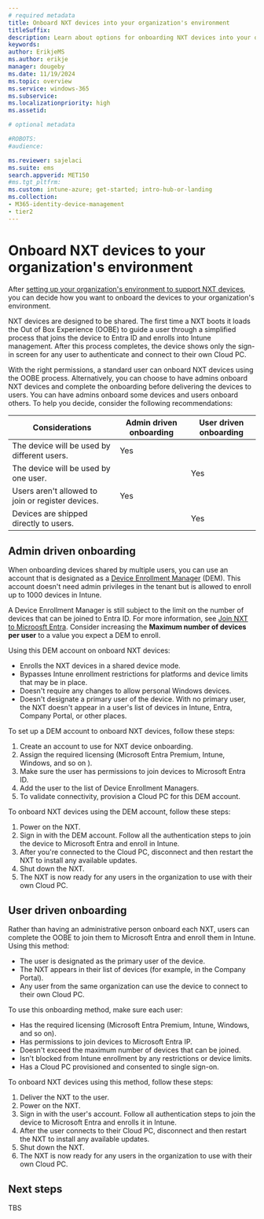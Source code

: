 ```yaml
---
# required metadata
title: Onboard NXT devices into your organization's environment
titleSuffix:
description: Learn about options for onboarding NXT devices into your organization's environment.
keywords:
author: ErikjeMS  
ms.author: erikje
manager: dougeby
ms.date: 11/19/2024
ms.topic: overview
ms.service: windows-365
ms.subservice:
ms.localizationpriority: high
ms.assetid: 

# optional metadata

#ROBOTS:
#audience:

ms.reviewer: sajelaci
ms.suite: ems
search.appverid: MET150
#ms.tgt_pltfrm:
ms.custom: intune-azure; get-started; intro-hub-or-landing
ms.collection:
- M365-identity-device-management
- tier2
---
```


# Onboard NXT devices to your organization's environment

After [setting up your organization's environment to support NXT devices](deployment-overview.md), you can decide how you want to onboard the devices to your organization's environment.

NXT devices are designed to be shared. The first time a NXT boots it loads the Out of Box Experience (OOBE) to guide a user through a simplified process that joins the device to Entra ID and enrolls into Intune management. After this process completes, the device shows only the sign-in screen for any user to authenticate and connect to their own Cloud PC.

With the right permissions, a standard user can onboard NXT devices using the OOBE process. Alternatively, you can choose to have admins onboard NXT devices and complete the onboarding before delivering the devices to users.  You can have admins onboard some devices and users onboard others. To help you decide, consider the following recommendations:

| Considerations | Admin driven onboarding | User driven onboarding |
| --- | --- | --- |
| The device will be used by different users. | Yes |  |
| The device will be used by one user. |  | Yes |
| Users aren't allowed to join or register devices.  | Yes |  |
| Devices are shipped directly to users. |  | Yes |

## Admin driven onboarding

When onboarding devices shared by multiple users, you can use an account that is designated as a [Device Enrollment Manager](/mem/intune/enrollment/device-enrollment-manager-enroll) (DEM). This account doesn't need admin privileges in the tenant but is allowed to enroll up to 1000 devices in Intune.

A Device Enrollment Manager is still subject to the limit on the number of devices that can be joined to Entra ID. For more information, see [Join NXT to Microosft Entra](join-microsoft-entra.md). Consider increasing the **Maximum number of devices per user** to a value you expect a DEM to enroll.

Using this DEM account on onboard NXT devices:

- Enrolls the NXT devices in a shared device mode.
- Bypasses Intune enrollment restrictions for platforms and device limits that may be in place.
- Doesn't require any changes to allow personal Windows devices.
- Doesn't designate a primary user of the device. With no primary user, the NXT doesn't appear in a user's list of devices in Intune, Entra, Company Portal, or other places.

To set up a DEM account to onboard NXT devices, follow these steps:

1. Create an account to use for NXT device onboarding.
2. Assign the required licensing (Microsoft Entra Premium, Intune, Windows, and so on ).
3. Make sure the user has permissions to join devices to Microsoft Entra ID.
4. Add the user to the list of Device Enrollment Managers.
5. To validate connectivity, provision a Cloud PC for this DEM account.

To onboard NXT devices using the DEM account, follow these steps:

1. Power on the NXT.
2. Sign in with the DEM account. Follow all the authentication steps to join the device to Microsoft Entra and enroll in Intune.
3. After you're connected to the Cloud PC, disconnect and then restart the NXT to install any available updates.
4. Shut down the NXT.
5. The NXT is now ready for any users in the organization to use with their own Cloud PC.

## User driven onboarding

Rather than having an administrative person onboard each NXT, users can complete the OOBE to join them to Microsoft Entra and enroll them in Intune. Using this method:

- The user is designated as the primary user of the device.
- The NXT appears in their list of devices (for example, in the Company Portal).
- Any user from the same organization can use the device to connect to their own Cloud PC.

To use this onboarding method, make sure each user:

- Has the required licensing (Microsoft Entra Premium, Intune, Windows, and so on).
- Has permissions to join devices to Microsoft Entra IP.
- Doesn't exceed the maximum number of devices that can be joined.
- Isn't blocked from Intune enrollment by any restrictions or device limits.
- Has a Cloud PC provisioned and consented to single sign-on.

To onboard NXT devices using this method, follow these steps:

1. Deliver the NXT to the user.
2. Power on the NXT.
3. Sign in with the user's account. Follow all authentication steps to join the device to Microsoft Entra and enrolls it in Intune.
4. After the user connects to their Cloud PC, disconnect and then restart the NXT to install any available updates.
5. Shut down the NXT.
6. The NXT is now ready for any users in the organization to use with their own Cloud PC.

## Next steps

TBS